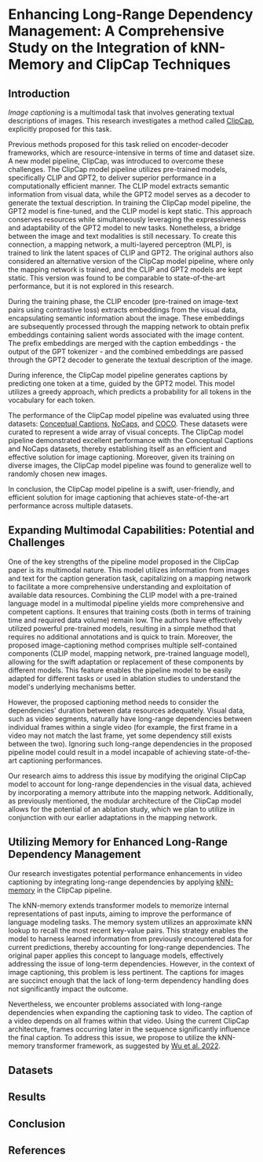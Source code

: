 # Enhancing Long-Range Dependency Management: A Comprehensive Study on the Integration of kNN-Memory and ClipCap Techniques

## Introduction

_Image captioning_ is a multimodal task that involves generating textual descriptions of images. This research investigates a method called [ClipCap](https://arxiv.org/abs/2111.09734), explicitly proposed for this task.

Previous methods proposed for this task relied on encoder-decoder frameworks, which are resource-intensive in terms of time and dataset size. A new model pipeline, ClipCap, was introduced to overcome these challenges. The ClipCap model pipeline utilizes pre-trained models, specifically CLIP and GPT2, to deliver superior performance in a computationally efficient manner. The CLIP model extracts semantic information from visual data, while the GPT2 model serves as a decoder to generate the textual description. In training the ClipCap model pipeline, the GPT2 model is fine-tuned, and the CLIP model is kept static. This approach conserves resources while simultaneously leveraging the expressiveness and adaptability of the GPT2 model to new tasks.
Nonetheless, a bridge between the image and text modalities is still necessary. To create this connection, a mapping network, a multi-layered perceptron (MLP), is trained to link the latent spaces of CLIP and GPT2. The original authors also considered an alternative version of the ClipCap model pipeline, where only the mapping network is trained, and the CLIP and GPT2 models are kept static. This version was found to be comparable to state-of-the-art performance, but it is not explored in this research.

During the training phase, the CLIP encoder (pre-trained on image-text pairs using contrastive loss) extracts embeddings from the visual data, encapsulating semantic information about the image. These embeddings are subsequently processed through the mapping network to obtain prefix embeddings containing salient words associated with the image content. The prefix embeddings are merged with the caption embeddings - the output of the GPT tokenizer - and the combined embeddings are passed through the GPT2 decoder to generate the textual description of the image.

During inference, the ClipCap model pipeline generates captions by predicting one token at a time, guided by the GPT2 model. This model utilizes a greedy approach, which predicts a probability for all tokens in the vocabulary for each token.

The performance of the ClipCap model pipeline was evaluated using three datasets: [Conceptual Captions](https://aclanthology.org/P18-1238.pdf), [NoCaps](https://arxiv.org/abs/1812.08658), and [COCO](https://arxiv.org/abs/1405.0312). These datasets were curated to represent a wide array of visual concepts. The ClipCap model pipeline demonstrated excellent performance with the Conceptual Captions and NoCaps datasets, thereby establishing itself as an efficient and effective solution for image captioning. Moreover, given its training on diverse images, the ClipCap model pipeline was found to generalize well to randomly chosen new images.

In conclusion, the ClipCap model pipeline is a swift, user-friendly, and efficient solution for image captioning that achieves state-of-the-art performance across multiple datasets.

## Expanding Multimodal Capabilities: Potential and Challenges

One of the key strengths of the pipeline model proposed in the ClipCap paper is its multimodal nature. This model utilizes information from images and text for the caption generation task, capitalizing on a mapping network to facilitate a more comprehensive understanding and exploitation of available data resources. Combining the CLIP model with a pre-trained language model in a multimodal pipeline yields more comprehensive and competent captions. It ensures that training costs (both in terms of training time and required data volume) remain low. The authors have effectively utilized powerful pre-trained models, resulting in a simple method that requires no additional annotations and is quick to train. Moreover, the proposed image-captioning method comprises multiple self-contained components (CLIP model, mapping network, pre-trained language model), allowing for the swift adaptation or replacement of these components by different models. This feature enables the pipeline model to be easily adapted for different tasks or used in ablation studies to understand the model's underlying mechanisms better.

However, the proposed captioning method needs to consider the dependencies' duration between data resources adequately. Visual data, such as video segments, naturally have long-range dependencies between individual frames within a single video (for example, the first frame in a video may not match the last frame, yet some dependency still exists between the two). Ignoring such long-range dependencies in the proposed pipeline model could result in a model incapable of achieving state-of-the-art captioning performances. 

Our research aims to address this issue by modifying the original ClipCap model to account for long-range dependencies in the visual data, achieved by incorporating a memory attribute into the mapping network. Additionally, as previously mentioned, the modular architecture of the ClipCap model allows for the potential of an ablation study, which we plan to utilize in conjunction with our earlier adaptations in the mapping network.

## Utilizing Memory for Enhanced Long-Range Dependency Management

Our research investigates potential performance enhancements in video captioning by integrating long-range dependencies by applying [kNN-memory](https://arxiv.org/abs/2203.08913) in the ClipCap pipeline.

The kNN-memory extends transformer models to memorize internal representations of past inputs, aiming to improve the performance of language modeling tasks. The memory system utilizes an approximate kNN lookup to recall the most recent key-value pairs. This strategy enables the model to harness learned information from previously encountered data for current predictions, thereby accounting for long-range dependencies. The original paper applies this concept to language models, effectively addressing the issue of long-term dependencies. However, in the context of image captioning, this problem is less pertinent. The captions for images are succinct enough that the lack of long-term dependency handling does not significantly impact the outcome.

Nevertheless, we encounter problems associated with long-range dependencies when expanding the captioning task to video. The caption of a video depends on all frames within that video. Using the current ClipCap architecture, frames occurring later in the sequence significantly influence the final caption. To address this issue, we propose to utilize the kNN-memory transformer framework, as suggested by [Wu et al. 2022](https://arxiv.org/abs/2203.08913).

## Datasets

## Results

## Conclusion

## References
